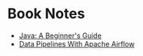 # Book Notes

* [Java: A Beginner's Guide](java-a-beginners-guide/README.md)
* [Data Pipelines With Apache Airflow](data-pipelines-with-airflow/README.md)